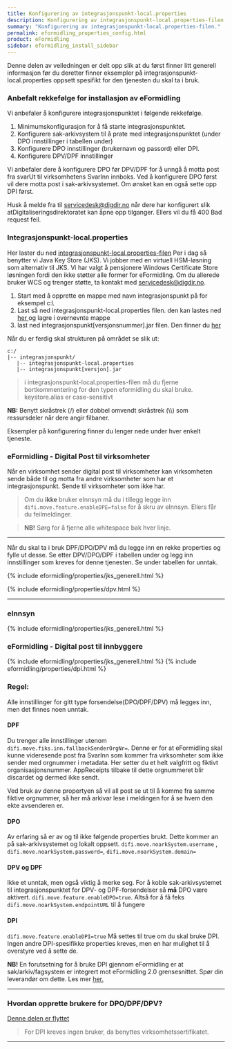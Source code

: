 ```yaml
---
title: Konfigurering av integrasjonspunkt-local.properties
description: Konfigurering av integrasjonspunkt-local.properties-filen.
summary: "Konfigurering av integrasjonspunkt-local.properties-filen."
permalink: eformidling_properties_config.html
product: eFormidling
sidebar: eformidling_install_sidebar
---
```


Denne delen av veiledningen er delt opp slik at du først finner litt generell informasjon før du deretter finner eksempler på integrasjonspunkt-local.properties oppsett spesifikt for den tjenesten du skal ta i bruk. 

### Anbefalt rekkefølge for installasjon av eFormidling

Vi anbefaler å konfigurere integrasjonspunktet i følgende rekkefølge.

1. Minimumskonfigurasjon for å få starte integrasjonspunktet. 
2. Konfigurere sak-arkivsystem til å prate med integrasjonspunktet (under DPO innstillinger i tabellen under)
3. Konfigurere DPO innstillinger (brukernavn og passord) eller DPI.
4. Konfigurere DPV/DPF innstillinger

Vi anbefaler dere å konfigurere DPO før DPV/DPF for å unngå å motta post fra svarUt til virksomhetens SvarInn innboks. Ved å konfigurere DPO først vil dere motta post i sak-arkivsystemet. Om ønsket kan en også sette opp DPI først.

Husk å melde fra til <a href="mailto:servicedesk@digdir.no">servicedesk@digdir.no</a> når dere har konfigurert slik atDigitaliseringsdirektoratet kan åpne opp tilganger. Ellers vil du få 400 Bad request feil. 


### Integrasjonspunkt-local.properties

Her laster du ned [integrasjonspunkt-local.properties-filen](/felleslosninger/resources/eformidling/integrasjonspunkt-local.txt) Per i dag så benytter vi Java Key Store (JKS). Vi jobber med en virtuell HSM-løsning som alternativ til JKS. Vi har valgt å pensjonere Windows Certificate Store løsningen fordi den ikke støtter alle former for eFormidling. Om du allerede bruker WCS og trenger støtte, ta kontakt med <a href="mailto:servicedesk@digdir.no">servicedesk@digdir.no</a>. 

1. Start med å opprette en mappe med navn integrasjonspunkt på for eksempel c:\
2. Last så ned integrasjonspunkt-local.properties filen. den kan lastes ned [her ](/felleslosninger/resources/eformidling/integrasjonspunkt-local.txt) og lagre i overnevnte mappe
3. last ned integrasjonspunkt[versjonsnummer].jar filen. Den finner du [her](https://difi.github.io/felleslosninger/eformidling_download_ip.html)

Når du er ferdig skal strukturen på området se slik ut:
```
c:/
|-- integrasjonspunkt/
   |-- integrasjonspunkt-local.properties
   |-- integrasjonspunkt[versjon].jar
```

> i integrasjonspunkt-local.properties-filen må du fjerne bortkommentering for den typen eformidling du skal bruke.
> keystore.alias er case-sensitivt

**NB:** Benytt skråstrek (/) eller dobbel omvendt skråstrek (\\\\) som ressursdeler når dere angir filbaner.

Eksempler på konfigurering finner du lenger nede under hver enkelt tjeneste.


### eFormidling - Digital Post til virksomheter

Når en virksomhet sender digital post til virksomheter kan virksomheten sende både til og motta fra andre virksomheter som har et integrasjonspunkt. Sende til virksomheter som ikke har. 


> Om du **ikke** bruker eInnsyn må du i tillegg legge inn ```difi.move.feature.enableDPE=false``` for å skru av eInnsyn. Ellers får du feilmeldinger.

> **NB!** Sørg for å fjerne  alle whitespace bak hver linje.

---

Når du skal ta i bruk DPF/DPO/DPV må du legge inn en rekke properties og fylle ut desse. Se etter DPV/DPO/DPF i tabellen under og legg inn innstillinger som kreves for denne tjenesten. Se under tabellen for unntak.

  {% include eformidling/properties/jks_generell.html %} 
  
  {% include eformidling/properties/dpv.html %}
  
 ---

### eInnsyn 

  {% include eformidling/properties/jks_generell.html %} 

### eFormidling - Digital post til innbyggere

  {% include eformidling/properties/jks_generell.html %} 
  {% include eformidling/properties/dpi.html %}
  
### Regel:
Alle innstillinger for gitt type forsendelse(DPO/DPF/DPV) må legges inn, men det finnes noen unntak.

#### DPF
Du trenger alle innstillinger utenom ```difi.move.fiks.inn.fallbackSenderOrgNr=```. Denne er for at eFormidling skal kunne videresende post fra SvarInn som kommer fra virksomheter som ikke sender med orgnummer i metadata. Her setter du et helt valgfritt og fiktivt organisasjonsnummer. AppReceipts tilbake til dette orgnummeret blir discardet og dermed ikke sendt. 

Ved bruk av denne propertyen så vil all post se ut til å komme fra samme fiktive orgnummer, så her må arkivar lese i meldingen for å se hvem den ekte avsenderen er.

#### DPO
Av erfaring så er av og til ikke følgende properties brukt. Dette kommer an på sak-arkivsystemet og lokalt oppsett. ```difi.move.noarkSystem.username``` , ```difi.move.noarkSystem.password=```, ```difi.move.noarkSystem.domain=``` 

#### DPV og DPF
Ikke et unntak, men også viktig å merke seg. For å koble sak-arkivsystemet til integrasjonspunktet for DPV- og DPF-forsendelser så **må** DPO være aktivert. ```difi.move.feature.enableDPO=true```. Altså for å få feks  ```difi.move.noarkSystem.endpointURL``` til å fungere

#### DPI
```difi.move.feature.enableDPI=true``` Må settes til true om du skal bruke DPI. Ingen andre DPI-spesifikke properties kreves, men en har mulighet til å overstyre ved å sette de. 

**NB!** En forutsetning for å bruke DPI gjennom eFormidling er at sak/arkiv/fagsystem er integrert mot eFormidling 2.0 grensesnittet. Spør din leverandør om dette. Les mer [her.](https://difi.github.io/felleslosninger/eformidling_nm_about.html)

---

### Hvordan opprette brukere for DPO/DPF/DPV?

[Denne delen er flyttet](https://difi.github.io/felleslosninger/eformidling_create_users.html)

> For DPI kreves ingen bruker, da benyttes virksomhetssertifikatet.

--- 
